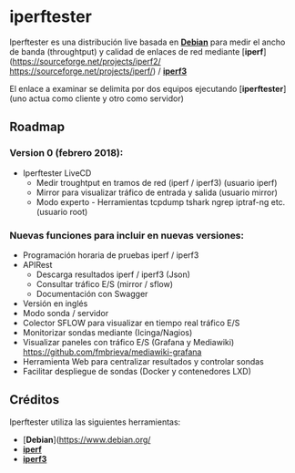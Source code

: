 # iperftester

Iperftester es una distribución live basada en [**Debian**](https://www.debian.org/) para medir el ancho de banda (throughtput) y calidad de enlaces de red mediante [**iperf**](https://sourceforge.net/projects/iperf2/ https://sourceforge.net/projects/iperf/) / [**iperf3**](https://github.com/esnet/iperf#iperf3--a-tcp-udp-and-sctp-network-bandwidth-measurement-tool) 

El enlace a examinar se delimita por dos equipos ejecutando [**iperftester**]  (uno actua como cliente y otro como servidor)

## Roadmap

### Version 0 (febrero 2018):

- Iperftester LiveCD
   - Medir troughtput en tramos de red (iperf / iperf3)			            (usuario iperf)
   - Mirror para visualizar tráfico de entrada y salida 		               (usuario mirror)
   - Modo experto - Herramientas tcpdump tshark ngrep iptraf-ng etc. 	   (usuario root)

### Nuevas funciones para incluir en nuevas versiones:

- Programación horaria de pruebas iperf / iperf3
- APIRest
   - Descarga resultados iperf / iperf3 (Json)
   - Consultar tráfico E/S (mirror / sflow) 
   - Documentación con Swagger
- Versión en inglés
- Modo sonda / servidor
- Colector SFLOW para visualizar en tiempo real tráfico E/S
- Monitorizar sondas mediante (Icinga/Nagios)
- Visualizar paneles con tráfico E/S (Grafana y Mediawiki)
  https://github.com/fmbrieva/mediawiki-grafana
- Herramienta Web para centralizar resultados y controlar sondas
- Facilitar despliegue de sondas (Docker y contenedores LXD)


## Créditos

Iperftester utiliza las siguientes herramientas:
- [**Debian**](https://www.debian.org/
- [**iperf**](https://sourceforge.net/projects/iperf2/)
- [**iperf3**](https://github.com/esnet/iperf#iperf3--a-tcp-udp-and-sctp-network-bandwidth-measurement-tool)


